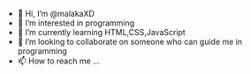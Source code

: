 - 👋 Hi, I’m @malakaXD 
- 👀 I’m interested in programming
- 🌱 I’m currently learning HTML,CSS,JavaScript
- 💞️ I’m looking to collaborate on someone who can guide me in programming
- 📫 How to reach me ... 

<!---
malakaXD/malakaXD is a ✨ special ✨ repository because its `README.md` (this file) appears on your GitHub profile.
You can click the Preview link to take a look at your changes.
--->

